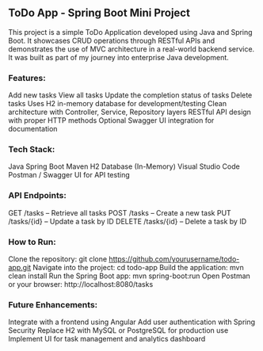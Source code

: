 ## ToDo App - Spring Boot Mini Project
This project is a simple ToDo Application developed using Java and Spring Boot. It showcases CRUD operations through RESTful APIs and demonstrates the use of MVC architecture in a real-world backend service. It was built as part of my journey into enterprise Java development.

### Features:
Add new tasks
View all tasks
Update the completion status of tasks
Delete tasks
Uses H2 in-memory database for development/testing
Clean architecture with Controller, Service, Repository layers
RESTful API design with proper HTTP methods
Optional Swagger UI integration for documentation

### Tech Stack:
Java
Spring Boot
Maven
H2 Database (In-Memory)
Visual Studio Code
Postman / Swagger UI for API testing

### API Endpoints:
GET /tasks – Retrieve all tasks
POST /tasks – Create a new task
PUT /tasks/{id} – Update a task by ID
DELETE /tasks/{id} – Delete a task by ID

### How to Run:
Clone the repository:
git clone https://github.com/yourusername/todo-app.git
Navigate into the project:
cd todo-app
Build the application:
mvn clean install
Run the Spring Boot app:
mvn spring-boot:run
Open Postman or your browser:
http://localhost:8080/tasks

### Future Enhancements:
Integrate with a frontend using Angular
Add user authentication with Spring Security
Replace H2 with MySQL or PostgreSQL for production use
Implement UI for task management and analytics dashboard
